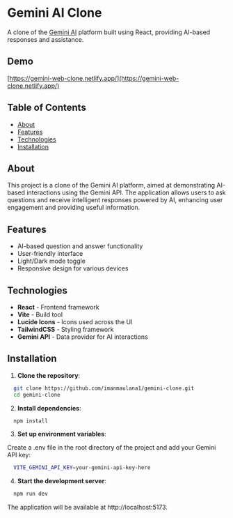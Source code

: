 
# Gemini AI Clone

A clone of the [Gemini AI](https://gemini.google.com/app) platform built using React, providing AI-based responses and assistance.

## Demo

[https://gemini-web-clone.netlify.app/](https://gemini-web-clone.netlify.app/)

## Table of Contents

- [About](#about)
- [Features](#features)
- [Technologies](#technologies)
- [Installation](#installation)

## About

This project is a clone of the Gemini AI platform, aimed at demonstrating AI-based interactions using the Gemini API. The application allows users to ask questions and receive intelligent responses powered by AI, enhancing user engagement and providing useful information.

## Features

- AI-based question and answer functionality
- User-friendly interface
- Light/Dark mode toggle
- Responsive design for various devices

## Technologies

- **React** - Frontend framework
- **Vite** - Build tool
- **Lucide Icons** - Icons used across the UI
- **TailwindCSS** - Styling framework
- **Gemini API** - Data provider for AI interactions
## Installation

1. **Clone the repository**:

```bash
  git clone https://github.com/imanmaulana1/gemini-clone.git
  cd gemini-clone
```
    
2. **Install dependencies**:

```bash
  npm install
```

3. **Set up environment variables**:

Create a .env file in the root directory of the project and add your Gemini API key:
```bash
  VITE_GEMINI_API_KEY=your-gemini-api-key-here
```

4. **Start the development server**:

```bash
  npm run dev
```
The application will be available at http://localhost:5173.
